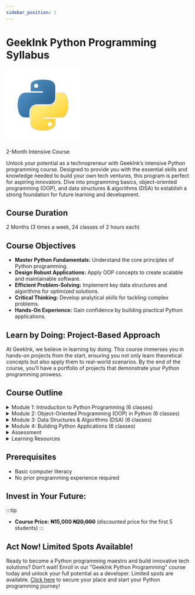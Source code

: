 ```yaml
---
sidebar_position: 1
---
```


# GeekInk Python Programming Syllabus

![](../img/python.png)

2-Month Intensive Course

Unlock your potential as a technopreneur with GeekInk’s intensive Python programming course. Designed to provide you with the essential skills and knowledge needed to build your own tech ventures, this program is perfect for aspiring innovators. Dive into programming basics, object-oriented programming (OOP), and data structures & algorithms (DSA) to establish a strong foundation for future learning and development.

## Course Duration

2 Months (3 times a week, 24 classes of 2 hours each)

## Course Objectives

- **Master Python Fundamentals:** Understand the core principles of Python programming.
- **Design Robust Applications:** Apply OOP concepts to create scalable and maintainable software.
- **Efficient Problem-Solving:** Implement key data structures and algorithms for optimized solutions.
- **Critical Thinking:** Develop analytical skills for tackling complex problems.
- **Hands-On Experience:** Gain confidence by building practical Python applications.

## Learn by Doing: Project-Based Approach

At GeekInk, we believe in learning by doing. This course immerses you in hands-on projects from the start, ensuring you not only learn theoretical concepts but also apply them to real-world scenarios. By the end of the course, you’ll have a portfolio of projects that demonstrate your Python programming prowess.

## Course Outline

<details>
  <summary>Module 1: Introduction to Python Programming (6 classes)</summary>
- Setting Up: Development environment configuration
- Basics: Syntax, data types (numbers, strings, booleans)
- Core Concepts: Variables, operators, input/output
- Control Flow: If-else statements, loops
- Modular Programming: Functions and modules
</details>

<details>
  <summary>Module 2: Object-Oriented Programming (OOP) in Python (6 classes)</summary>
- OOP Fundamentals: Classes, objects, inheritance, polymorphism
- Class Design: Defining classes and creating objects
- Advanced OOP: Inheritance, method overriding, operator overloading
- Robust Code: Exception handling
</details>

<details>
  <summary>Module 3: Data Structures & Algorithms (DSA) (6 classes)</summary>
- Data Structures: Lists, tuples, dictionaries, sets
- Algorithms: Searching, sorting techniques
- Problem-Solving: Recursion
- Efficiency: Time and space complexity analysis
- Algorithm Design: Basic techniques
</details>

<details>
  <summary>Module 4: Building Python Applications (6 classes)</summary>
- File Management: Working with files and directories
- Libraries: Introduction to NumPy and Pandas
- Practical Applications: Building command-line applications
- Web Development: Introduction to Flask framework
- Capstone Project: Develop a simple Python application
</details>

<details>
  <summary>Assessment</summary>
- Quizzes & Assignments: Regular evaluations to reinforce learning
- Exams: Mid-term and final assessments to gauge understanding
- Project Evaluation: Comprehensive review of the final project
</details>

<details>
  <summary>Learning Resources</summary>
- Interactive Lectures: Engaging and informative sessions
- Hands-On Exercises: Practical coding exercises and projects
- Online Materials: Access to comprehensive reference materials
- State-of-the-Art Lab: GeekInk’s equipped lab with reliable power and internet access
</details>

## Prerequisites

- Basic computer literacy
- No prior programming experience required

## Invest in Your Future:

:::tip
- **Course Price:** **₦15,000 ~~₦20,000~~** (discounted price for the first 5 students)
:::

## Act Now! Limited Spots Available!

Ready to become a Python programming maestro and build innovative tech solutions? Don’t wait! Enroll in our "GeekInk Python Programming" course today and unlock your full potential as a developer. Limited spots are available.
[Click here](#) to secure your place and start your Python programming journey!

